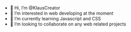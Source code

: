 - 👋 Hi, I’m @KlausCreator
- 👀 I’m interested in web developing at the moment
- 🌱 I’m currently learning Javascript and CSS
- 💞️ I’m looking to collaborate on any web related projects

<!---
KlausCreator/KlausCreator is a ✨ special ✨ repository because its `README.md` (this file) appears on your GitHub profile.
You can click the Preview link to take a look at your changes.
--->
